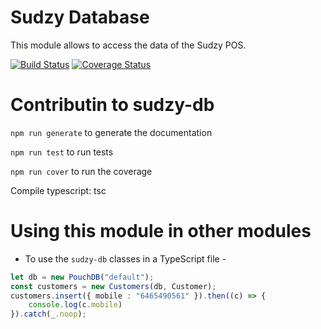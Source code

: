 # Sudzy Database
This module allows to access the data of the Sudzy POS.

[![Build Status](https://travis-ci.org/sudzy-group/com.sudzy.db.svg?branch=master)](https://travis-ci.org/sudzy-group/com.sudzy.db)
[![Coverage Status](https://coveralls.io/repos/github/sudzy-group/com.sudzy.db/badge.svg)](https://coveralls.io/github/sudzy-group/com.sudzy.db)


# Contributin to sudzy-db

`npm run generate` to generate the documentation

`npm run test` to run tests 

`npm run cover` to run the coverage 

Compile typescript:
tsc 

# Using this module in other modules
- To use the `sudzy-db` classes in a TypeScript file -

```ts
let db = new PouchDB("default");
const customers = new Customers(db, Customer);
customers.insert({ mobile : "6465490561" }).then((c) => {
    console.log(c.mobile)
}).catch(_.noop);
```
